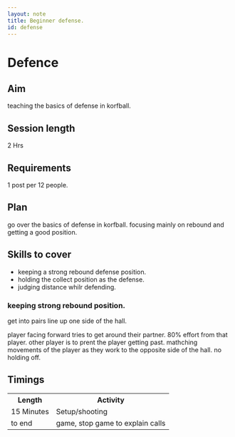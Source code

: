 ```yaml
---
layout: note
title: Beginner defense.
id: defense
---
```


# Defence

## Aim
teaching the basics of defense in korfball.

## Session length 
2 Hrs

## Requirements
1 post per 12 people.

## Plan
go over the basics of defense in korfball. focusing mainly on rebound and getting a good position.

## Skills to cover

* keeping a strong rebound defense position. 
* holding the collect position as the defense.
* judging distance whilr defending.


### keeping strong rebound position.
get into pairs line up one side of the hall.

player facing forward tries to get around their partner. 80% effort from that player. other player is to prent the player getting past. mathching movements of the player as they work to the opposite side of the hall. no holding off.

 

## Timings
<table>
<tr>
 <th>Length</th>
 <th>Activity</th>
</tr>
<tr>
 <td>15 Minutes </td>
 <td>Setup/shooting</td> 
</tr>
<tr> 
 <td>to end </td>
 <td>game, stop game to explain calls</td>
</tr>
</table>